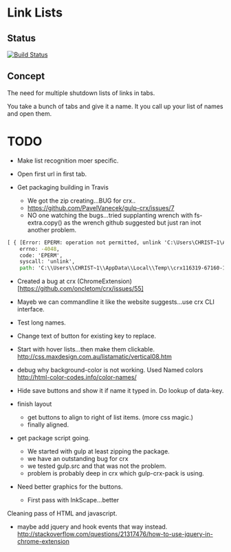 
# Link Lists

## Status


[![Build Status](https://travis-ci.org/cbuteau/listOfLists.svg?branch=master)](https://travis-ci.org/cbuteau/listOfLists)



## Concept

The need for multiple shutdown lists of links in tabs.

You take a bunch of tabs and give it a name.
It you call up your list of names and open them.

# TODO

+ Make list recognition moer specific.
+ Open first url in first tab.

+ Get packaging building in Travis
  * We got the zip creating...BUG for crx..
  * https://github.com/PavelVanecek/gulp-crx/issues/7
  * NO one watching the bugs...tried supplanting wrench with fs-extra.copy() as the wrench github suggested but just ran inot another problem.

```cmd
[ { [Error: EPERM: operation not permitted, unlink 'C:\Users\CHRIST~1\AppData\Local\Temp\crx116319-67160-1ush9jj']
    errno: -4048,
    code: 'EPERM',
    syscall: 'unlink',
    path: 'C:\\Users\\CHRIST~1\\AppData\\Local\\Temp\\crx116319-67160-1ush9jj' } ]
```
 * Created a bug at crx (ChromeExtension)[https://github.com/oncletom/crx/issues/55]

 * Mayeb we can commandline it like the website suggests...use crx CLI interface.
+ Test long names.
+ Change text of button for existing key to replace.

+ Start with hover lists...then make them clickable.
http://css.maxdesign.com.au/listamatic/vertical08.htm

+ debug why background-color is not working.
Used Named colors
http://html-color-codes.info/color-names/

+ Hide save buttons and show it if name it typed in.  Do lookup of data-key.

+ finish layout
  * get buttons to align to right of list items. (more css magic.)
  * finally aligned.
+ get package script going.
  * We started with gulp at least zipping the package.
  * we have an outstanding bug for crx
  * we tested gulp.src and that was not the problem.
  * problem is probably deep in crx which gulp-crx-pack is using.

+ Need better graphics for the buttons.
  * First pass with InkScape...better

Cleaning pass of HTML and javascript.

+ maybe add jquery and hook events that way instead.
http://stackoverflow.com/questions/21317476/how-to-use-jquery-in-chrome-extension
